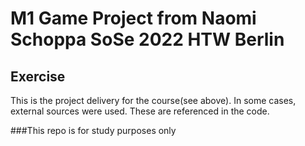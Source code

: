 # M1 Game Project from Naomi Schoppa SoSe 2022 HTW Berlin

## Exercise

This is the project delivery for the course(see above). In some cases, external sources were used. These are referenced in the code.

###This repo is for study purposes only
